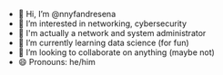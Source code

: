 - 👋 Hi, I’m @nnyfandresena
- 👀 I’m interested in networking, cybersecurity
- 💼 I'm actually a network and system administrator
- 🌱 I’m currently learning data science (for fun)
- 💞️ I’m looking to collaborate on anything (maybe not)
- 😄 Pronouns: he/him

<!---
nnyfandresena/nnyfandresena is a ✨ special ✨ repository because its `README.md` (this file) appears on your GitHub profile.
You can click the Preview link to take a look at your changes.
--->
